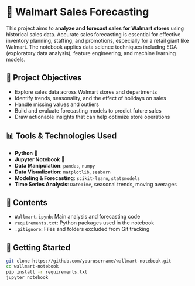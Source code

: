 # 🛒 Walmart Sales Forecasting

This project aims to **analyze and forecast sales for Walmart stores** using historical sales data. Accurate sales forecasting is essential for effective inventory planning, staffing, and promotions, especially for a retail giant like Walmart. The notebook applies data science techniques including EDA (exploratory data analysis), feature engineering, and machine learning models.

## 📌 Project Objectives

- Explore sales data across Walmart stores and departments
- Identify trends, seasonality, and the effect of holidays on sales
- Handle missing values and outliers
- Build and evaluate forecasting models to predict future sales
- Draw actionable insights that can help optimize store operations

## 📊 Tools & Technologies Used

- **Python** 🐍
- **Jupyter Notebook** 📓
- **Data Manipulation**: `pandas`, `numpy`
- **Data Visualization**: `matplotlib`, `seaborn`
- **Modeling & Forecasting**: `scikit-learn`, `statsmodels`
- **Time Series Analysis**: `DateTime`, seasonal trends, moving averages

## 📂 Contents
- `Wallmart.ipynb`: Main analysis and forecasting code
- `requirements.txt`: Python packages used in the notebook
- `.gitignore`: Files and folders excluded from Git tracking

## 🚀 Getting Started

```bash
git clone https://github.com/yourusername/wallmart-notebook.git
cd wallmart-notebook
pip install -r requirements.txt
jupyter notebook
